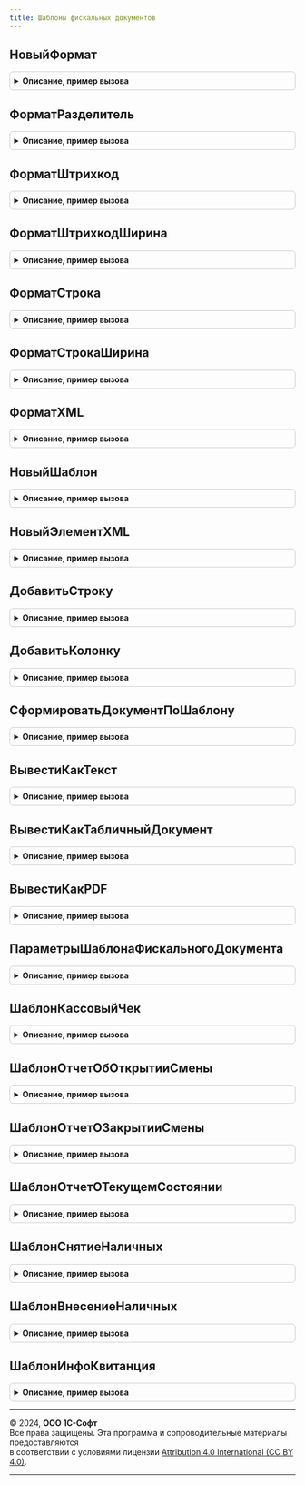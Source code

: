 ```yaml
---
title: Шаблоны фискальных документов
---
```



## НовыйФормат
<details style="margin: 1em 0; padding: 0.5em; border: 1px solid #ccc; border-radius: 6px;">

<summary style="font-weight: bold; cursor: pointer;">Описание, пример вызова</summary>

```bsl

// Возвращает формат для строки шаблона.
//
// Параметры:
//  БазовыйФормат - см. НовыйФормат.
//
// Возвращаемое значение:
//   Структура:
//     * Тип - Строка - тип строки шаблона: Строка, Разделитель, Штрихкод, XML.
//     * Выравнивание - ГоризонтальноеПоложение.
//     * ВыравниваниеЗаголовка - Булево - Истина - выравнивать заголовок вместе с текстом, иначе Ложь.
//     * ОбтеканиеСлева - Булево - Истина - выполнять обтекание слева.
//     * ОбтеканиеСправа - Булево - Истина - выполнять обтекание справа.
//     * Ширина - Строка - ширина колонки в символах или процентах:
//                "10" - 10 символов;
//                "40%" - 40% от строки;
//                "*" - автоматически попытаться полностью поместить в колонку;
//                "0", "" - распределить поровну оставшееся место в строке.
//     * Заполнитель - Строка - символ заполнитель строки между заголовком и полем, по умолчанию " ".
//     * ВыводитьЗаголовок - Булево - принудительно выводить заголовок даже если значение не установлено.
//     * ПодавлятьПробелы - Булево - удалять пробелы в строке.
//     * ШтрихкодТип - Строка - тип штрихкода: "EAN13", "QR".
//     * ШтрихкодВысота - Число - высота штрихкода в строках.
//     * ЭлементXML - Структура.
//     * ИмяАтрибутаXML - Строка.
//
Функция НовыйФормат(БазовыйФормат = Неопределено) Экспорт
```

Пример вызова
```bsl
Результат = ШаблоныФискальныхДокументов.НовыйФормат(БазовыйФормат);
```
</details>

## ФорматРазделитель
<details style="margin: 1em 0; padding: 0.5em; border: 1px solid #ccc; border-radius: 6px;">

<summary style="font-weight: bold; cursor: pointer;">Описание, пример вызова</summary>

```bsl

// Возвращает формат для строки разделителя.
//
// Возвращаемое значение:
//   Структура - см. НовыйФормат.
//
Функция ФорматРазделитель() Экспорт
```

Пример вызова
```bsl
Результат = ШаблоныФискальныхДокументов.ФорматРазделитель() 
```
</details>

## ФорматШтрихкод
<details style="margin: 1em 0; padding: 0.5em; border: 1px solid #ccc; border-radius: 6px;">

<summary style="font-weight: bold; cursor: pointer;">Описание, пример вызова</summary>

```bsl

// Возвращает формат для штрихкода.
//
// Параметры:
//   Выравнивание - ГоризонтальноеПоложение.
//   ШтрихкодТип - Строка.
//   ШтрихкодВысота - Число.
//   ИспользоватьBase64 - Булево.
//
// Возвращаемое значение:
//   Структура - см. НовыйФормат.
Функция ФорматШтрихкод(Выравнивание = Неопределено, ШтрихкодТип = "EAN13", ШтрихкодВысота = 0, ИспользоватьBase64 = Истина) Экспорт
```

Пример вызова
```bsl
Результат = ШаблоныФискальныхДокументов.ФорматШтрихкод(Выравнивание, ШтрихкодТип, ШтрихкодВысота, ИспользоватьBase64);
```
</details>

## ФорматШтрихкодШирина
<details style="margin: 1em 0; padding: 0.5em; border: 1px solid #ccc; border-radius: 6px;">

<summary style="font-weight: bold; cursor: pointer;">Описание, пример вызова</summary>

```bsl

// Возвращает формат для штрихкода.
//
// Параметры:
//   Ширина - Строка - ширина штрихкода
//   Выравнивание - ГоризонтальноеПоложение
//   ШтрихкодТип - Строка
//   ШтрихкодВысота - Число - высота штрихкода
//   ИспользоватьBase64 - Булево.
//
// Возвращаемое значение:
//   Структура - см. НовыйФормат
Функция ФорматШтрихкодШирина(Ширина, Выравнивание = Неопределено, ШтрихкодТип = "EAN13", ШтрихкодВысота = 0, ИспользоватьBase64 = Истина) Экспорт
```

Пример вызова
```bsl
Результат = ШаблоныФискальныхДокументов.ФорматШтрихкодШирина(Ширина, Выравнивание, ШтрихкодТип, ШтрихкодВысота, ИспользоватьBase64);
```
</details>

## ФорматСтрока
<details style="margin: 1em 0; padding: 0.5em; border: 1px solid #ccc; border-radius: 6px;">

<summary style="font-weight: bold; cursor: pointer;">Описание, пример вызова</summary>

```bsl

// Возвращает формат для строки.
//
// Параметры:
//   Выравнивание - ГоризонтальноеПоложение.
//   ВыравниваниеЗаголовка - Булево - Истина - выравнивать заголовок вместе с текстом, иначе Ложь.
//   Обтекание - Булево - использовать обтекание
//
// Возвращаемое значение:
//   Структура - см. НовыйФормат
Функция ФорматСтрока(Выравнивание = Неопределено, ВыравниваниеЗаголовка = Ложь, Обтекание = Ложь) Экспорт
```

Пример вызова
```bsl
Результат = ШаблоныФискальныхДокументов.ФорматСтрока(Выравнивание, ВыравниваниеЗаголовка, Обтекание);
```
</details>

## ФорматСтрокаШирина
<details style="margin: 1em 0; padding: 0.5em; border: 1px solid #ccc; border-radius: 6px;">

<summary style="font-weight: bold; cursor: pointer;">Описание, пример вызова</summary>

```bsl

// Возвращает формат для строки.
//
// Параметры:
//   Ширина - Строка - ширина штрихкода
//   Выравнивание - ГоризонтальноеПоложение
//   ВыравниваниеЗаголовка - Булево - Истина - выравнивать заголовок вместе с текстом, иначе Ложь.
//   Обтекание - Булево - использовать обтекание
//
// Возвращаемое значение:
//   Структура - см. НовыйФормат
//
Функция ФорматСтрокаШирина(Ширина, Выравнивание = Неопределено, ВыравниваниеЗаголовка = Ложь, Обтекание = Ложь) Экспорт
```

Пример вызова
```bsl
Результат = ШаблоныФискальныхДокументов.ФорматСтрокаШирина(Ширина, Выравнивание, ВыравниваниеЗаголовка, Обтекание);
```
</details>

## ФорматXML
<details style="margin: 1em 0; padding: 0.5em; border: 1px solid #ccc; border-radius: 6px;">

<summary style="font-weight: bold; cursor: pointer;">Описание, пример вызова</summary>

```bsl

// Возвращает формат для элемента XML.
//
// Параметры:
//   ЭлементXML - Структура
//   ИмяАтрибутаXML - Строка
//   БазовыйФормат - см. НовыйФормат
//
// Возвращаемое значение:
//   Структура - см. НовыйФормат
//
Функция ФорматXML(ЭлементXML, ИмяАтрибутаXML, БазовыйФормат = Неопределено) Экспорт
```

Пример вызова
```bsl
Результат = ШаблоныФискальныхДокументов.ФорматXML(ЭлементXML, ИмяАтрибутаXML, БазовыйФормат);
```
</details>

## НовыйШаблон
<details style="margin: 1em 0; padding: 0.5em; border: 1px solid #ccc; border-radius: 6px;">

<summary style="font-weight: bold; cursor: pointer;">Описание, пример вызова</summary>

```bsl

// Создает объект шаблона.
//
// Параметры:
//  ШиринаСтроки - Число - ширина строки для расчета шаблона
//
// Возвращаемое значение:
//  Структура:
//   * ШиринаСтроки - Число
//   * Отладка - Булево
//   * СтрокиОшибок - Массив из Строка
//   * XML - Булево
//   * КореньXML - Структура
//   * ЭлементыXML - см. НовыйСоответствиеЭлементыXML
//   * Элементы - Массив из Структура
//   * Результат - Массив из структура
 //
Функция НовыйШаблон(ШиринаСтроки = 48) Экспорт
```

Пример вызова
```bsl
Результат = ШаблоныФискальныхДокументов.НовыйШаблон(ШиринаСтроки);
```
</details>

## НовыйЭлементXML
<details style="margin: 1em 0; padding: 0.5em; border: 1px solid #ccc; border-radius: 6px;">

<summary style="font-weight: bold; cursor: pointer;">Описание, пример вызова</summary>

```bsl

// Добавляет элемент XML в шаблон.
//
// Параметры:
//   Шаблон - см. НовыйШаблон
//   ИмяЭлемента - Строка
//   Родитель - см. НовыйЭлементXML
//
// Возвращаемое значение:
//  Структура:
//   * Имя - Строка
//   * Дочерние - Массив из см. НовыйЭлементXML
//   * ВыводитьПоСтрокам - Булево
//   * ЭлементXML - см. НовыйЭлементXML
//   * АтрибутыXML - Соответствие из Структура
//
Функция НовыйЭлементXML(Шаблон, ИмяЭлемента, Родитель = Неопределено) Экспорт
```

Пример вызова
```bsl
Результат = ШаблоныФискальныхДокументов.НовыйЭлементXML(Шаблон, ИмяЭлемента, Родитель);
```
</details>

## ДобавитьСтроку
<details style="margin: 1em 0; padding: 0.5em; border: 1px solid #ccc; border-radius: 6px;">

<summary style="font-weight: bold; cursor: pointer;">Описание, пример вызова</summary>

```bsl

// Добавить строку в шаблон, перегруженная процедура:
// * ШаблонНоваяСтрока(Шаблон, Заголовок, Значение, Формат)
// * ШаблонНоваяСтрока(Шаблон, Заголовок, Значение)
// * ШаблонНоваяСтрока(Шаблон, Значение, Формат)
// * ШаблонНоваяСтрока(Шаблон, Значение)
//
// Параметры:
//   Шаблон - см. НовыйШаблон
//   Параметр1 - Строка, Произвольный - Заголовок, Значение которое будет добавлено в шаблон
//   Параметр2 - Структура, Произвольный - Значение или формат которое будет добавлено в шаблон
//   Параметр3 - Структура - Формат см. НовыйФормат
Процедура ДобавитьСтроку(Шаблон, Параметр1 = Неопределено, Параметр2 = Неопределено, Параметр3 = Неопределено) Экспорт
```

Пример вызова
```bsl
ШаблоныФискальныхДокументов.ДобавитьСтроку(Шаблон, Параметр1, Параметр2, Параметр3);
```
</details>

## ДобавитьКолонку
<details style="margin: 1em 0; padding: 0.5em; border: 1px solid #ccc; border-radius: 6px;">

<summary style="font-weight: bold; cursor: pointer;">Описание, пример вызова</summary>

```bsl

// Добавить колонку в шаблон, перегруженная процедура:
// * ШаблонНоваяСтрока(Шаблон, Заголовок, Значение, Формат)
// * ШаблонНоваяСтрока(Шаблон, Заголовок, Значение)
// * ШаблонНоваяСтрока(Шаблон, Значение, Формат)
// * ШаблонНоваяСтрока(Шаблон, Значение)
//
// Параметры:
//   Шаблон - см. НовыйШаблон
//   Параметр1 - Строка, Произвольный - Заголовок, Значение которое будет добавлено в шаблон
//   Параметр2 - Структура, Произвольный - Значение или формат которое будет добавлено в шаблон
//   Параметр3 - см. НовыйФормат
Процедура ДобавитьКолонку(Шаблон, Параметр1 = Неопределено, Параметр2 = Неопределено, Параметр3 = Неопределено) Экспорт
```

Пример вызова
```bsl
ШаблоныФискальныхДокументов.ДобавитьКолонку(Шаблон, Параметр1, Параметр2, Параметр3);
```
</details>

## СформироватьДокументПоШаблону
<details style="margin: 1em 0; padding: 0.5em; border: 1px solid #ccc; border-radius: 6px;">

<summary style="font-weight: bold; cursor: pointer;">Описание, пример вызова</summary>

```bsl

// Формирует документ по заданному шаблону.
//
// Параметры:
//   Шаблон - см. НовыйШаблон
//
Процедура СформироватьДокументПоШаблону(Шаблон) Экспорт
```

Пример вызова
```bsl
ШаблоныФискальныхДокументов.СформироватьДокументПоШаблону(Шаблон) 
```
</details>

## ВывестиКакТекст
<details style="margin: 1em 0; padding: 0.5em; border: 1px solid #ccc; border-radius: 6px;">

<summary style="font-weight: bold; cursor: pointer;">Описание, пример вызова</summary>

```bsl

// Выводит сформированный документ как текстовая строка.
//
// Параметры:
//  Шаблон - см. НовыйШаблон
//
// Возвращаемое значение:
//  Строка
//
Функция ВывестиКакТекст(Шаблон, ЗамещатьШтрихкоды = Ложь) Экспорт
```

Пример вызова
```bsl
Результат = ШаблоныФискальныхДокументов.ВывестиКакТекст(Шаблон, ЗамещатьШтрихкоды);
```
</details>

## ВывестиКакТабличныйДокумент
<details style="margin: 1em 0; padding: 0.5em; border: 1px solid #ccc; border-radius: 6px;">

<summary style="font-weight: bold; cursor: pointer;">Описание, пример вызова</summary>

```bsl

// Выводит сформированный документ как табличный документ.
//
// Параметры:
//  Шаблон - см. НовыйШаблон
//
// Возвращаемое значение:
//  ТабличныйДокумент
//
Функция ВывестиКакТабличныйДокумент(Шаблон) Экспорт
```

Пример вызова
```bsl
Результат = ШаблоныФискальныхДокументов.ВывестиКакТабличныйДокумент(Шаблон) 
```
</details>

## ВывестиКакPDF
<details style="margin: 1em 0; padding: 0.5em; border: 1px solid #ccc; border-radius: 6px;">

<summary style="font-weight: bold; cursor: pointer;">Описание, пример вызова</summary>

```bsl

// Выводит сформированный документ как документ PDF.
//
// Параметры:
//  Шаблон - см. НовыйШаблон
//
// Возвращаемое значение:
//  ДокументPDF
//
Функция ВывестиКакPDF(Шаблон) Экспорт
```

Пример вызова
```bsl
Результат = ШаблоныФискальныхДокументов.ВывестиКакPDF(Шаблон) 
```
</details>

## ПараметрыШаблонаФискальногоДокумента
<details style="margin: 1em 0; padding: 0.5em; border: 1px solid #ccc; border-radius: 6px;">

<summary style="font-weight: bold; cursor: pointer;">Описание, пример вызова</summary>

```bsl

// Возвращает структуру параметров для формирования шаблона фискального документа.
//
// Возвращаемое значение:
//  Структура:
//   * ВерсияФФД - Строка - версия формата фискальных документов
//   * Заголовок - Строка
//   * Подпись - Булево - формировать ли поле подписи в документе
//   * ДополнительныйТекст - Строка - дополнительный текст для вывода внизу документа
//
Функция ПараметрыШаблонаФискальногоДокумента() Экспорт
```

Пример вызова
```bsl
Результат = ШаблоныФискальныхДокументов.ПараметрыШаблонаФискальногоДокумента() 
```
</details>

## ШаблонКассовыйЧек
<details style="margin: 1em 0; padding: 0.5em; border: 1px solid #ccc; border-radius: 6px;">

<summary style="font-weight: bold; cursor: pointer;">Описание, пример вызова</summary>

```bsl

// Генерирует шаблон кассового чека, по данным операции фискализации чека.
//
// Параметры:
//   ШиринаСтроки - Число
//   Данные - см. ОборудованиеЧекопечатающиеУстройстваКлиентСервер.ПараметрыОперацииФискализацииЧека
//   ФискальнаяОперация - Структура
//   Параметры - см. ПараметрыШаблонаФискальногоДокумента
//
// Возвращаемое значение:
//  см. НовыйШаблон
//
Функция ШаблонКассовыйЧек(ШиринаСтроки, Данные, ФискальнаяОперация = Неопределено, Параметры = Неопределено) Экспорт
```

Пример вызова
```bsl
Результат = ШаблоныФискальныхДокументов.ШаблонКассовыйЧек(ШиринаСтроки, Данные, ФискальнаяОперация, Параметры);
```
</details>

## ШаблонОтчетОбОткрытииСмены
<details style="margin: 1em 0; padding: 0.5em; border: 1px solid #ccc; border-radius: 6px;">

<summary style="font-weight: bold; cursor: pointer;">Описание, пример вызова</summary>

```bsl

// Генерирует шаблон отчета об открытии смены.
//
// Параметры:
//   ШиринаСтроки - Число
//   Данные - см. ОборудованиеЧекопечатающиеУстройстваКлиентСервер.ПараметрыОткрытияЗакрытияСмены
//   Параметры - см. ПараметрыШаблонаФискальногоДокумента
//
// Возвращаемое значение:
//  см. НовыйШаблон
//
Функция ШаблонОтчетОбОткрытииСмены(ШиринаСтроки, Данные, Параметры = Неопределено) Экспорт
```

Пример вызова
```bsl
Результат = ШаблоныФискальныхДокументов.ШаблонОтчетОбОткрытииСмены(ШиринаСтроки, Данные, Параметры);
```
</details>

## ШаблонОтчетОЗакрытииСмены
<details style="margin: 1em 0; padding: 0.5em; border: 1px solid #ccc; border-radius: 6px;">

<summary style="font-weight: bold; cursor: pointer;">Описание, пример вызова</summary>

```bsl

// Генерирует шаблон отчета о закрытии смены.
//
// Параметры:
//   ШиринаСтроки - Число
//   Данные - см. ОборудованиеЧекопечатающиеУстройстваКлиентСервер.ПараметрыОткрытияЗакрытияСмены
//   Параметры - см. ПараметрыШаблонаФискальногоДокумента
//
// Возвращаемое значение:
//  см. НовыйШаблон
//
Функция ШаблонОтчетОЗакрытииСмены(ШиринаСтроки, Данные, Параметры = Неопределено) Экспорт
```

Пример вызова
```bsl
Результат = ШаблоныФискальныхДокументов.ШаблонОтчетОЗакрытииСмены(ШиринаСтроки, Данные, Параметры);
```
</details>

## ШаблонОтчетОТекущемСостоянии
<details style="margin: 1em 0; padding: 0.5em; border: 1px solid #ccc; border-radius: 6px;">

<summary style="font-weight: bold; cursor: pointer;">Описание, пример вызова</summary>

```bsl

// Генерирует шаблон отчета о текущем состоянии.
//
// Параметры:
//   ШиринаСтроки - Число
//   Данные - см. ОборудованиеЧекопечатающиеУстройстваКлиентСервер.ПараметрыВыполненияОперации
//   Параметры - см. ПараметрыШаблонаФискальногоДокумента
//
// Возвращаемое значение:
//  см. НовыйШаблон
//
Функция ШаблонОтчетОТекущемСостоянии(ШиринаСтроки, Данные, Параметры = Неопределено) Экспорт
```

Пример вызова
```bsl
Результат = ШаблоныФискальныхДокументов.ШаблонОтчетОТекущемСостоянии(ШиринаСтроки, Данные, Параметры);
```
</details>

## ШаблонСнятиеНаличных
<details style="margin: 1em 0; padding: 0.5em; border: 1px solid #ccc; border-radius: 6px;">

<summary style="font-weight: bold; cursor: pointer;">Описание, пример вызова</summary>

```bsl

// Генерирует шаблон отчета о снятии наличных.
//
// Параметры:
//   ШиринаСтроки - Число
//   Данные - см. ОборудованиеЧекопечатающиеУстройстваКлиентСервер.ПараметрыИнкассации
//   Параметры - см. ПараметрыШаблонаФискальногоДокумента
//
// Возвращаемое значение:
//  см. НовыйШаблон
//
Функция ШаблонСнятиеНаличных(ШиринаСтроки, Данные, Параметры = Неопределено) Экспорт
```

Пример вызова
```bsl
Результат = ШаблоныФискальныхДокументов.ШаблонСнятиеНаличных(ШиринаСтроки, Данные, Параметры);
```
</details>

## ШаблонВнесениеНаличных
<details style="margin: 1em 0; padding: 0.5em; border: 1px solid #ccc; border-radius: 6px;">

<summary style="font-weight: bold; cursor: pointer;">Описание, пример вызова</summary>

```bsl

// Генерирует шаблон отчета о внесении наличных.
//
// Параметры:
//   ШиринаСтроки - Число
//   Данные - см. ОборудованиеЧекопечатающиеУстройстваКлиентСервер.ПараметрыИнкассации
//   Параметры - см. ПараметрыШаблонаФискальногоДокумента
//
// Возвращаемое значение:
//  см. НовыйШаблон
//
Функция ШаблонВнесениеНаличных(ШиринаСтроки, Данные, Параметры = Неопределено) Экспорт
```

Пример вызова
```bsl
Результат = ШаблоныФискальныхДокументов.ШаблонВнесениеНаличных(ШиринаСтроки, Данные, Параметры);
```
</details>

## ШаблонИнфоКвитанция
<details style="margin: 1em 0; padding: 0.5em; border: 1px solid #ccc; border-radius: 6px;">

<summary style="font-weight: bold; cursor: pointer;">Описание, пример вызова</summary>

```bsl

// Генерирует шаблон отчета о инфо квитанции.
//
// Параметры:
//   ШиринаСтроки - Число
//   Данные - см. ОборудованиеЧекопечатающиеУстройстваКлиентСервер.ПараметрыВыполненияОперации
//   Параметры - см. ПараметрыШаблонаФискальногоДокумента
//
// Возвращаемое значение:
//  см. НовыйШаблон
//
Функция ШаблонИнфоКвитанция(ШиринаСтроки, Данные, Параметры = Неопределено) Экспорт
```

Пример вызова
```bsl
Результат = ШаблоныФискальныхДокументов.ШаблонИнфоКвитанция(ШиринаСтроки, Данные, Параметры);
```
</details>

---

© 2024, **ООО 1С-Софт**  
Все права защищены. Эта программа и сопроводительные материалы предоставляются  
в соответствии с условиями лицензии [Attribution 4.0 International (CC BY 4.0)](https://creativecommons.org/licenses/by/4.0/legalcode).

---
